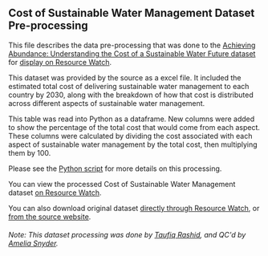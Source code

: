 ## Cost of Sustainable Water Management Dataset Pre-processing
This file describes the data pre-processing that was done to the [Achieving Abundance: Understanding the Cost of a Sustainable Water Future dataset](https://www.wri.org/resources/data-sets/achieving-abundance) for [display on Resource Watch](https://resourcewatch.org/data/explore/wat064-Cost-of-Sustainable-Water-Management).

This dataset was provided by the source as a excel file. It included the estimated total cost of delivering sustainable water management to each country by 2030, along with the breakdown of how that cost is distributed across different aspects of sustainable water management.

This table was read into Python as a dataframe. New columns were added to show the percentage of the total cost that would come from each aspect. These columns were calculated by dividing the cost associated with each aspect of sustainable water management by the total cost, then multiplying them by 100.

Please see the [Python script](https://github.com/resource-watch/data-pre-processing/blob/taufiq/wat_064_cost_of_sustainable_water_management/wat_064_cost_of_sustainable_water_management_processing.py) for more details on this processing.

You can view the processed Cost of Sustainable Water Management dataset [on Resource Watch](https://resourcewatch.org/data/explore/wat064-Cost-of-Sustainable-Water-Management).

You can also download original dataset [directly through Resource Watch](http://wri-public-data.s3.amazonaws.com/resourcewatch/wat_064_cost_of_sustainable_water_management_edit.zip), or [from the source website](https://www.wri.org/resources/data-sets/achieving-abundance).

###### Note: This dataset processing was done by [Taufiq Rashid](https://www.wri.org/profile/taufiq-rashid), and QC'd by [Amelia Snyder](https://www.wri.org/profile/amelia-snyder).
